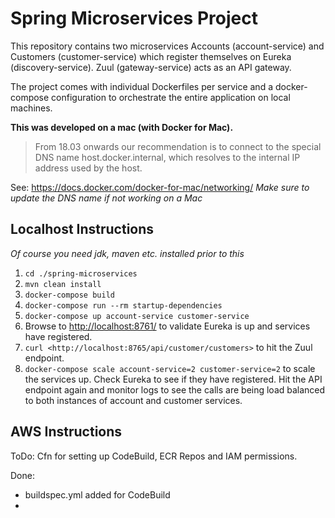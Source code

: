 # Spring Microservices Project

This repository contains two microservices Accounts (account-service) and Customers (customer-service) which register themselves on Eureka (discovery-service). Zuul (gateway-service) acts as an API gateway.

The project comes with individual Dockerfiles per service and a docker-compose configuration to orchestrate the entire application on local machines.

**This was developed on a mac (with Docker for Mac).**
 >From 18.03 onwards our recommendation is to connect to the special DNS name host.docker.internal, which resolves to the internal IP address used by the host.

See: <https://docs.docker.com/docker-for-mac/networking/>
*Make sure to update the DNS name if not working on a Mac*

## Localhost Instructions

*Of course you need jdk, maven etc. installed prior to this*

1. `cd ./spring-microservices`
2. `mvn clean install`
3. `docker-compose build`
4. `docker-compose run --rm startup-dependencies`
4. `docker-compose up account-service customer-service`
5. Browse to <http://localhost:8761/> to validate Eureka is up and services have registered.
6. `curl <http://localhost:8765/api/customer/customers>` to hit the Zuul endpoint.
7. `docker-compose scale account-service=2 customer-service=2` to scale the services up. Check Eureka to see if they have registered. Hit the API endpoint again and monitor logs to see the calls are being load balanced to both instances of account and customer services.

## AWS Instructions

ToDo: Cfn for setting up CodeBuild, ECR Repos and IAM permissions.

Done:
- buildspec.yml added for CodeBuild
- 